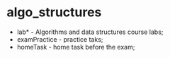 # algo_structures
- lab* - Algorithms and data structures course labs;
- examPractice - practice taks;
- homeTask - home task before the exam;
